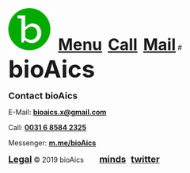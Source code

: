 <head>
<link rel="apple-touch-icon" sizes="180x180" href="/apple-touch-icon.png">
<link rel="icon" type="image/png" sizes="32x32" href="/favicon-32x32.png">
<link rel="icon" type="image/png" sizes="16x16" href="/favicon-16x16.png">
<link rel="manifest" href="/site.webmanifest">
  
<!-- Global site tag (gtag.js) - Google Analytics -->
<script async src="https://www.googletagmanager.com/gtag/js?id=UA-147147534-1"></script>
<script>
  window.dataLayer = window.dataLayer || [];
  function gtag(){dataLayer.push(arguments);}
  gtag('js', new Date());
  gtag('config', 'UA-147147534-1');
</script>
</head>
<a href="https://bioaics.github.io"><img width="85px" src="/bioAics.svg"></a>&nbsp;&nbsp;&nbsp;&nbsp;<strong><font size="6"><a href="https://bioaics.github.io/menu">Menu</a></font></strong>&nbsp;&nbsp;&nbsp;<strong><font size="6"><a href="tel:+31685842325">Call</a></font></strong>&nbsp;&nbsp;&nbsp;<strong><font size="6"><a href="mailto:bioaics.x@gmail.com">Mail</a></font></strong>
# <strong><font size="7">bioAics</font></strong>
<p><strong><font size="4">Contact bioAics</font></strong></p>
<p>E-Mail: <strong><a href="bioaics.x@gmail.com">bioaics.x@gmail.com</a></strong></p>
<p>Call: <strong><a href="tel:+31685842325">0031 6 8584 2325</a></strong></p>
Messenger: <strong><a href="https://m.me/bioAics">m.me/bioAics</a></strong>

<strong><font size="4"><a href="https://bioaics.github.io/legal">Legal</a></font></strong> © 2019 bioAics &nbsp;&nbsp;&nbsp;&nbsp;&nbsp;&nbsp;&nbsp;<strong><font size="4"><a href="https://www.minds.com/bioaics" target="_blank">minds</a></font> &nbsp; <font size="4"><a href="https://twitter.com/bioAics" target="_blank">twitter</a></font></strong>
